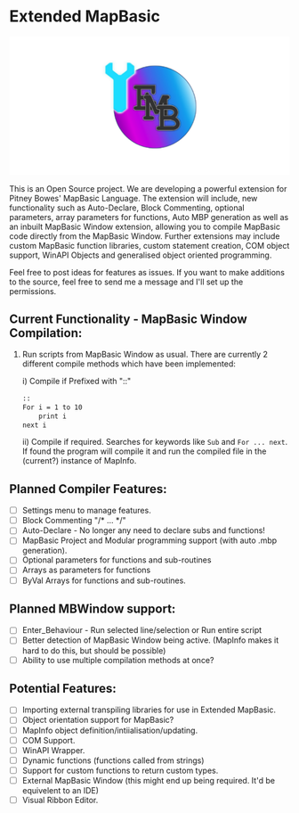 # Extended MapBasic

![Logo](/EMB_Head.png)

This is an Open Source project. We are developing a powerful extension for Pitney Bowes' MapBasic Language. The extension will include, new functionality such as Auto-Declare, Block Commenting, optional parameters, array parameters for functions, Auto MBP generation as well as an inbuilt MapBasic Window extension, allowing you to compile MapBasic code directly from the MapBasic Window. Further extensions may include custom MapBasic function libraries, custom statement creation, COM object support, WinAPI Objects and generalised object oriented programming.

Feel free to post ideas for features as issues. If you want to make additions to the source, feel free to send me a message and I'll set up the permissions. 

## Current Functionality - MapBasic Window Compilation:
1. Run scripts from MapBasic Window as usual. There are currently 2 different compile methods which have been implemented:
    
    i) Compile if Prefixed with "::"
    
    ```  
    ::
    For i = 1 to 10
        print i
    next i
    ```
    
    ii) Compile if required. Searches for keywords like `Sub` and `For ... next`. If found the program will compile it and run the compiled file in the (current?) instance of MapInfo.


## Planned Compiler Features:
* [ ] Settings menu to manage features.
* [ ] Block Commenting "/* ... */"
* [ ] Auto-Declare - No longer any need to declare subs and functions!
* [ ] MapBasic Project and Modular programming support (with auto .mbp generation).
* [ ] Optional parameters for functions and sub-routines
* [ ] Arrays as parameters for functions
* [ ]   ByVal Arrays for functions and sub-routines.

## Planned MBWindow support:
* [ ] Enter_Behaviour - Run selected line/selection or Run entire script
* [ ] Better detection of MapBasic Window being active. (MapInfo makes it hard to do this, but should be possible)
* [ ] Ability to use multiple compilation methods at once?

## Potential Features:
* [ ] Importing external transpiling libraries for use in Extended MapBasic.
* [ ] Object orientation support for MapBasic?
* [ ] MapInfo object definition/intiialisation/updating.
* [ ] COM Support.
* [ ] WinAPI Wrapper.
* [ ] Dynamic functions (functions called from strings)
* [ ] Support for custom functions to return custom types.
* [ ] External MapBasic Window (this might end up being required. It'd be equivelent to an IDE)
* [ ] Visual Ribbon Editor.
